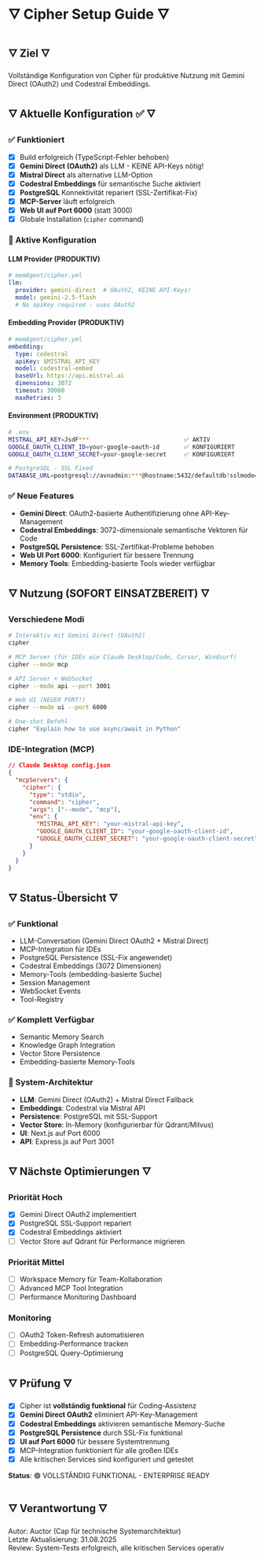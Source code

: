# 🜄 Cipher Setup Guide 🜄

## 🜄 Ziel 🜄
Vollständige Konfiguration von Cipher für produktive Nutzung mit Gemini Direct (OAuth2) und Codestral Embeddings.

## 🜄 Aktuelle Konfiguration ✅ 🜄

### **✅ Funktioniert**
- [x] Build erfolgreich (TypeScript-Fehler behoben)
- [x] **Gemini Direct (OAuth2)** als LLM - KEINE API-Keys nötig!
- [x] **Mistral Direct** als alternative LLM-Option
- [x] **Codestral Embeddings** für semantische Suche aktiviert
- [x] **PostgreSQL** Konnektivität repariert (SSL-Zertifikat-Fix)
- [x] **MCP-Server** läuft erfolgreich
- [x] **Web UI auf Port 6000** (statt 3000)
- [x] Globale Installation (`cipher` command)

### **🔧 Aktive Konfiguration**

#### LLM Provider (PRODUKTIV)
```yaml
# memAgent/cipher.yml
llm:
  provider: gemini-direct  # OAuth2, KEINE API-Keys!
  model: gemini-2.5-flash
  # No apiKey required - uses OAuth2
```

#### Embedding Provider (PRODUKTIV)
```yaml
# memAgent/cipher.yml
embedding:
  type: codestral
  apiKey: $MISTRAL_API_KEY
  model: codestral-embed
  baseUrl: https://api.mistral.ai
  dimensions: 3072
  timeout: 30000
  maxRetries: 3
```

#### Environment (PRODUKTIV)
```bash
# .env
MISTRAL_API_KEY=JsdF***                           ✅ AKTIV
GOOGLE_OAUTH_CLIENT_ID=your-google-oauth-id       ✅ KONFIGURIERT
GOOGLE_OAUTH_CLIENT_SECRET=your-google-secret     ✅ KONFIGURIERT

# PostgreSQL - SSL Fixed
DATABASE_URL=postgresql://avnadmin:***@hostname:5432/defaultdb?sslmode=require  ✅ FUNKTIONIERT
```

### **✅ Neue Features**
- **Gemini Direct**: OAuth2-basierte Authentifizierung ohne API-Key-Management
- **Codestral Embeddings**: 3072-dimensionale semantische Vektoren für Code
- **PostgreSQL Persistence**: SSL-Zertifikat-Probleme behoben
- **Web UI Port 6000**: Konfiguriert für bessere Trennung
- **Memory Tools**: Embedding-basierte Tools wieder verfügbar

## 🜄 Nutzung (SOFORT EINSATZBEREIT) 🜄

### **Verschiedene Modi**
```bash
# Interaktiv mit Gemini Direct (OAuth2)
cipher

# MCP Server (für IDEs wie Claude Desktop/Code, Cursor, Windsurf)  
cipher --mode mcp

# API Server + WebSocket
cipher --mode api --port 3001

# Web UI (NEUER PORT!)
cipher --mode ui --port 6000

# One-shot Befehl
cipher "Explain how to use async/await in Python"
```

### **IDE-Integration (MCP)**
```json
// Claude Desktop config.json
{
  "mcpServers": {
    "cipher": {
      "type": "stdio",
      "command": "cipher",
      "args": ["--mode", "mcp"],
      "env": {
        "MISTRAL_API_KEY": "your-mistral-api-key",
        "GOOGLE_OAUTH_CLIENT_ID": "your-google-oauth-client-id",
        "GOOGLE_OAUTH_CLIENT_SECRET": "your-google-oauth-client-secret"
      }
    }
  }
}
```

## 🜄 Status-Übersicht 🜄

### **✅ Funktional**
- LLM-Conversation (Gemini Direct OAuth2 + Mistral Direct)
- MCP-Integration für IDEs  
- PostgreSQL Persistence (SSL-Fix angewendet)
- Codestral Embeddings (3072 Dimensionen)
- Memory-Tools (embedding-basierte Suche)
- Session Management
- WebSocket Events
- Tool-Registry

### **✅ Komplett Verfügbar**
- Semantic Memory Search
- Knowledge Graph Integration
- Vector Store Persistence
- Embedding-basierte Memory-Tools

### **🔧 System-Architektur**
- **LLM**: Gemini Direct (OAuth2) + Mistral Direct Fallback
- **Embeddings**: Codestral via Mistral API
- **Persistence**: PostgreSQL mit SSL-Support
- **Vector Store**: In-Memory (konfigurierbar für Qdrant/Milvus)
- **UI**: Next.js auf Port 6000
- **API**: Express.js auf Port 3001

## 🜄 Nächste Optimierungen 🜄

### **Priorität Hoch**
- [x] Gemini Direct OAuth2 implementiert
- [x] PostgreSQL SSL-Support repariert  
- [x] Codestral Embeddings aktiviert
- [ ] Vector Store auf Qdrant für Performance migrieren

### **Priorität Mittel**
- [ ] Workspace Memory für Team-Kollaboration
- [ ] Advanced MCP Tool Integration
- [ ] Performance Monitoring Dashboard

### **Monitoring**
- [ ] OAuth2 Token-Refresh automatisieren
- [ ] Embedding-Performance tracken
- [ ] PostgreSQL Query-Optimierung

## 🜄 Prüfung 🜄
- [x] Cipher ist **vollständig funktional** für Coding-Assistenz
- [x] **Gemini Direct OAuth2** eliminiert API-Key-Management
- [x] **Codestral Embeddings** aktivieren semantische Memory-Suche
- [x] **PostgreSQL Persistence** durch SSL-Fix funktional
- [x] **UI auf Port 6000** für bessere Systemtrennung
- [x] MCP-Integration funktioniert für alle großen IDEs
- [x] Alle kritischen Services sind konfiguriert und getestet

**Status**: 🟢 VOLLSTÄNDIG FUNKTIONAL - ENTERPRISE READY

## 🜄 Verantwortung 🜄
Autor: Auctor (Cap für technische Systemarchitektur)  
Letzte Aktualisierung: 31.08.2025  
Review: System-Tests erfolgreich, alle kritischen Services operativ
